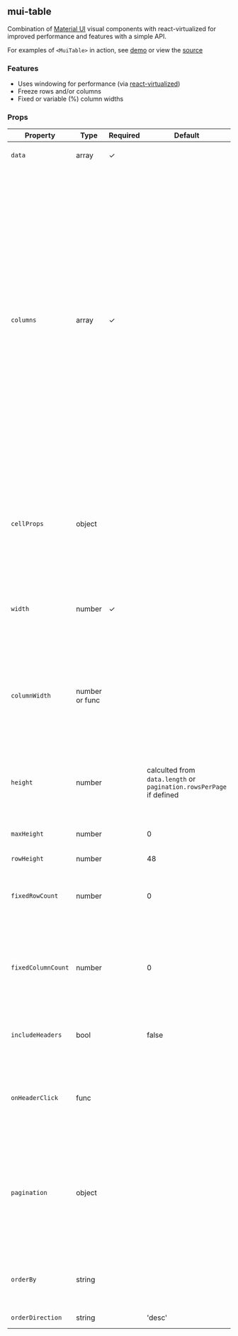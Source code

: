 ## mui-table
Combination of [Material UI](http://www.material-ui.com) visual components with react-virtualized for improved performance and features with a simple API. 

For examples of `<MuiTable>` in action, see [demo](https://techniq.github.io/mui-table/) or view the [source](https://github.com/techniq/mui-table/tree/master/stories)

### Features
- Uses windowing for performance (via [react-virtualized](https://github.com/bvaughn/react-virtualized))
- Freeze rows and/or columns
- Fixed or variable (%) column widths

### Props
Property | Type | Required | Default | Description
-------- | ---- | -------- | ------- | -----------
`data` | array | ✓ |  | Data to render using defined `columns`
`columns` | array | ✓ |  | Defines the columns in the table.<br/>Column format: {'name', 'header', 'onHeaderClick', 'width', 'cell', ...cellProps }<br/>`name`: Name of header<br/>`header`: (optional) Name to display instead 'name'<br/>`onHeaderClick`: (optional) Callback when header is clicked on (has precendence over `onHeaderClick` on table<br/>`width`: (optional) Width of cell<br/>`cell`: (optional) Callback for rendering associated column cell data.  Passes the row data for the associated cell.    
`cellProps` | object | | | Pass initial props to [TableCell](https://material-ui-next.com/api/table-cell/) (ex. `cellProps={{ padding: 'dense' }}`).  Specifying same property within the column definition `cellProps` will override.
`width` | number | ✓ |  | Visible width of table.  Will scroll horizontally if sum of column widths are greater than defined width
`columnWidth` | number or func | | | Static column widths if number, calulated based on `columns` definitons if not specificed, or can pass in a function to peform own calcuation based on data
`height` | number | | calculted from `data.length` or `pagination.rowsPerPage` if defined | Visible height of table.  Will scroll vertically if sum of column heights are great than defined height
`maxHeight` | number | | 0 | Maximum height of table.  Useful when using calculated 
`rowHeight` | number | | 48 | Height of rows
`fixedRowCount` | number | | 0 | Number of rows to remain fixed at the top of the viewport (freeze rows).  Based on `columns` definition order
`fixedColumnCount` | number | | 0 | Number of columns to remain fixed at the left of the viewport (freeze columns).  Based on `columns` definition order
`includeHeaders` | bool | | false | Add header row to top of data.  Useful to also set `fixedRowCount` to `1`
`onHeaderClick` | func | | | Called with column definition of header clicked on.  Useful to set sort data and set `orderBy` and `orderDirection`
`pagination` | object | | | If defined, will add pagination to bottom of table and pass props to Material-UI's [TablePagination](https://material-ui-next.com/api/table-pagination/) component.  Must set `count`, `onChangePage`, `page`, and `rowsPerPage` if defined.
`orderBy` | string | | | If defined, will show column's header with matching `name` using [TableSortLabel](https://material-ui-next.com/api/table-sort-label/)
`orderDirection` | string | | 'desc' | The order of the sort direction
